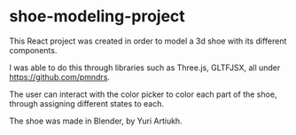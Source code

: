 # shoe-modeling-project
This React project was created in order to model a 3d shoe with its different components.

I was able to do this through libraries such as Three.js, GLTFJSX, all under https://github.com/pmndrs.

The user can interact with the color picker to color each part of the shoe, through assigning different states to each.

The shoe was made in Blender, by Yuri Artiukh.
